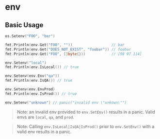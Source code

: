 # env

## Basic Usage

```go
os.Setenv("FOO", "bar")

fmt.Println(env.Get("FOO", ""))                  // bar
fmt.Println(env.Get("DOES_NOT_EXIST", "foobar")) // foobar
fmt.Println(env.Get("FOO", []byte{}))            // [98 97 114]

env.Setenv("local")
fmt.Println(env.IsLocal()) // true

env.Setenv(env.Env("qa"))
fmt.Println(env.IsQA()) // true

env.Setenv(env.EnvProd)
fmt.Println(env.IsProd()) // true

env.Setenv("unknown") // panic("invalid env \"unkown\"")
```

> Note: an invalid env provided to `env.SetEnv()` results in a panic. Valid envs are `local`, `qa`, and `prod`.

> Note: Calling `env.IsLocal|IsQA|IsProd()` prior to `env.SetEnv()` with a valid env results in a panic.
